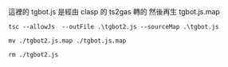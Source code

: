 這裡的 tgbot.js 是經由 clasp 的 ts2gas 轉的
然後再生 tgbot.js.map

``` tsc --allowJs  --outFile .\tgbot2.js --sourceMap .\tgbot.js ```

``` mv ./tgbot2.js.map ./tgbot.js.map ```

``` rm ./tgbot2.js ```
